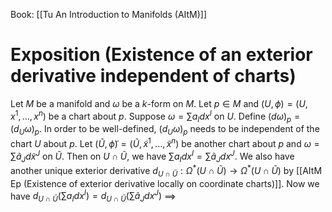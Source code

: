 Book: [[Tu An Introduction to Manifolds (AItM)]]
# Exposition (Existence of an exterior derivative independent of charts)
Let $M$ be a manifold and $\omega$ be a $k$-form on $M$.
Let $p\in M$ and $(U,\phi)=(U,x^{1},\dots,x^{n})$ be a chart about $p$.
Suppose $\omega=\sum a_{I}dx^{I}$ on $U$.
Define $(d\omega)_{p}=(d_{U}\omega)_{p}$. In order to be well-defined, $(d_{U}\omega)_{p}$ needs to be independent of the chart $U$ about $p$.
Let $(\tilde{U},\tilde{\phi})=(\tilde{U},\tilde{x}^{1},\dots,\tilde{x}^{n})$ be another chart about $p$ and $\omega=\sum \tilde{a}_{J}d\tilde{x}^{J}$ on $\tilde{U}$.
Then on $U\cap \tilde{U}$, we have $\sum a_{I}dx^{I}=\sum \tilde{a}_{J}dx^{J}$.
We also have another unique exterior derivative $d_{U\cap \tilde{U}}:\Omega^*(U\cap \tilde{U})\to \Omega^*(U\cap \tilde{U})$ by [[AItM Ep (Existence of exterior derivative locally on coordinate charts)]].
Now we have $d_{U\cap \tilde{U}}(\sum a_{I}dx^{I})=d_{U\cap \tilde{U}}(\sum \tilde{a}_{J}dx^{J})$
$\implies$